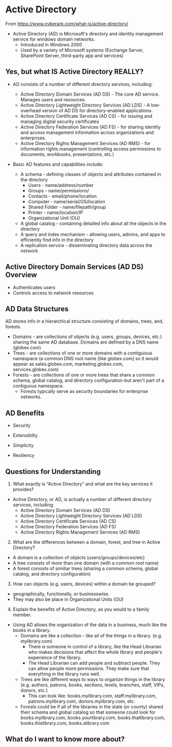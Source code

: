 # Active Directory
From https://www.cyberark.com/what-is/active-directory/

* Active Directory (AD) is Microsoft's directory and identity management service for windows domain networks. 
    * Introduced in Windows 2000
    * Used by a variety of Microsoft systems (Exchange Server, SharePoint Server, third-party app and services)

## Yes, but what IS Active Directory REALLY?

* AD consists of a number of different directory services, including:
    * Active Directory Domain Services (AD DS) - The core AD service. Manages users and resources.
    * Active Directory Lightweight Directory Services (AD LDS) - A low-overhead version of AD DS for directory-enabled applications.
    * Active Directory Certificate Services (AD CS) - for issuing and managing digital security certificates
    * Active Directory Federation Services (AD FS) - for sharing identity and access management information across organizations and enterprises.
    * Active Directory Rights Management Services (AD RMS) - for information rights management (controlling access permissions to documents, workbooks, presentations, etc.)

* Basic AD features and capabilities include: 
    * A schema - defining classes of objects and attributes contained in the directory
       * Users - name/address/number
       * Groups - name/permissions/
       * Contacts - email/phone/location
       * Computer - name/serial/OS/location
       * Shared Folder - name/filepath/group
       * Printer - name/location/IP
       * Organizational Unit (OU)
    * A global catalog - containing detailed info about all the objects in the directory
    * A query and index mechanism - allowing users, admins, and apps to efficiently find info in the directory 
    * A replication service - disseminating directory data across the network

## Active Directory Domain Services (AD DS) Overview

* Authenticates users
* Controls access to network resources

## AD Data Structures

AD stores info in a hierarchical structure consisting of domains, trees, and, forests.
* Domains - are collections of objects (e.g. users, groups, devices, etc.) sharing the same AD database. Domains are defined by a DNS name (globex.com)
* Trees - are collections of one or more domains with a contiguious namespace (a common DNS root name [like globex.com] so it would appear as sales.globex.com, marketing.globex.com, services.globex.com)
* Forests - are collections of one or more trees that share a common schema, global catalog, and directory configuration-but aren't part of a contiguous namespace. 
    * Forests typically serve as security boundaries for enterprise networks.

## AD Benefits

* Security 

* Extensibilty

* Simplicity

* Resiliency





 





## Questions for Understanding
1. What exactly is “Active Directory” and what are the key services it provides?
* Active Directory, or AD, is actually a number of different directory services, including:
    * Active Directory Domain Services (AD DS)
    * Active Directory Lightweight Directory Services (AD LDS)
    * Active Directory Certificate Services (AD CS)
    * Active Directory Federation Services (AD FS) 
    * Active Directory Rights Management Services (AD RMS)

2. What are the differences between a domain, forest, and tree in Active Directory?
* A domain is a collection of objects (users/groups/devices/etc)
* A tree consists of more than one domain (with a common root name)
* A forest consists of similiar trees (sharing a common schema, global catalog, and directory configuration)

3. How can objects (e.g. users, devices) within a domain be grouped?
* geographically, functionally, or businesswise. 
* They may also be place in Organizational Units (OU)

4. Explain the benefits of Active Directory, as you would to a family member.
* Using AD allows the organization of the data in a business, much like the books in a library.
    * Domains are like a collection - like all of the things in a library. (e.g. mylibrary.com)
        * There is someone in control of a library, like the Head Librarian who makes decisions that affect the whole library and people's experience of the library. 
        * The Head Librarian can add people and subtract people. They can allow people more permissions. They make sure that everything in the library runs well.
    * Trees are like different ways to ways to organize things in the library (e.g. authors, patrons, books, sections, levels, branches, staff, VIPs, donors, etc.)
        * This can look like: books.mylibrary.com, staff.mylibrary.com, patrons.mylibrary.com, donors.mylibrary.com, etc.
    * Forests could be if all of the libraries in the state (or county) shared their schema and global catalog so that someone could look for books.mylibrary.com, books.yourlibrary.com, books.thatlibrary.com, books.thislibrary.com, books.alibrary.com


## What do I want to know more about?
